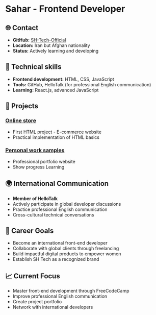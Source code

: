 # Sahar - Frontend Developer

## 🌐 Contact
- **GitHub:** [SH-Tech-Official](https://github.com/SH-Tech-Official)
- **Location:** Iran but Afghan nationality
- **Status:** Actively learning and developing

## 💼 Technical skills
- **Frontend development:** HTML, CSS, JavaScript
- **Tools:** GitHub, HelloTalk (for professional English communication)
- **Learning:** React.js, advanced JavaScript

## 🚀 Projects
### [Online store](https://github.com/SH-Tech-Official/SH-Tech)
- First HTML project - E-commerce website
- Practical implementation of HTML basics

### [Personal work samples](https://github.com/SH-Tech-Official/SH-Tech)
- Professional portfolio website
- Show progress Learning

## 🌍 International Communication
- **Member of HelloTalk**
- Actively participate in global developer discussions
- Practice professional English communication
- Cross-cultural technical conversations

## 🎯 Career Goals
- Become an international front-end developer
- Collaborate with global clients through freelancing
- Build impactful digital products to empower women
- Establish SH Tech as a recognized brand

## 📈 Current Focus
- Master front-end development through FreeCodeCamp
- Improve professional English communication
- Create project portfolio
- Network with international developers

